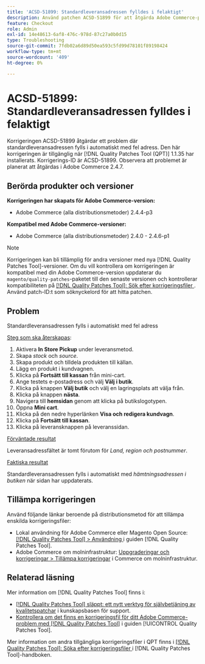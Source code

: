 ```yaml
---
title: 'ACSD-51899: Standardleveransadressen fylldes i felaktigt'
description: Använd patchen ACSD-51899 för att åtgärda Adobe Commerce-problemet där standardleveransadressen fylls i automatiskt med fel adress.
feature: Checkout
role: Admin
exl-id: 14e48613-6af8-476c-978d-87c27a0b0d15
type: Troubleshooting
source-git-commit: 7fdb02a6d89d50ea593c5fd99d78101f89198424
workflow-type: tm+mt
source-wordcount: '409'
ht-degree: 0%

---
```


# ACSD-51899: Standardleveransadressen fylldes i felaktigt

Korrigeringen ACSD-51899 åtgärdar ett problem där standardleveransadressen fylls i automatiskt med fel adress. Den här korrigeringen är tillgänglig när [!DNL Quality Patches Tool (QPT)] 1.1.35 har installerats. Korrigerings-ID är ACSD-51899. Observera att problemet är planerat att åtgärdas i Adobe Commerce 2.4.7.

## Berörda produkter och versioner

**Korrigeringen har skapats för Adobe Commerce-version:**

* Adobe Commerce (alla distributionsmetoder) 2.4.4-p3

**Kompatibel med Adobe Commerce-versioner:**

* Adobe Commerce (alla distributionsmetoder) 2.4.0 - 2.4.6-p1

>[!NOTE]
>
>Korrigeringen kan bli tillämplig för andra versioner med nya [!DNL Quality Patches Tool]-versioner. Om du vill kontrollera om korrigeringen är kompatibel med din Adobe Commerce-version uppdaterar du `magento/quality-patches`-paketet till den senaste versionen och kontrollerar kompatibiliteten på [[!DNL Quality Patches Tool]: Sök efter korrigeringsfiler ](https://experienceleague.adobe.com/tools/commerce-quality-patches/index.html?lang=sv-SE). Använd patch-ID:t som söknyckelord för att hitta patchen.

## Problem

Standardleveransadressen fylls i automatiskt med fel adress

<u>Steg som ska återskapas</u>:

1. Aktivera **In Store Pickup** under leveransmetod.
1. Skapa *stock* och *source*.
1. Skapa produkt och tilldela produkten till källan.
1. Lägg en produkt i kundvagnen.
1. Klicka på **Fortsätt till kassan** från mini-cart.
1. Ange testets e-postadress och välj **Välj i butik**.
1. Klicka på knappen **Välj butik** och välj en lagringsplats att välja från.
1. Klicka på knappen **nästa**.
1. Navigera till **hemsidan** genom att klicka på butikslogotypen.
1. Öppna **Mini cart**.
1. Klicka på den nedre hyperlänken **Visa och redigera kundvagn**.
1. Klicka på **Fortsätt till kassan**.
1. Klicka på leveransknappen på leveranssidan.

<u>Förväntade resultat</u>

Leveransadressfältet är tomt förutom för *Land, region och postnummer*.

<u>Faktiska resultat</u>

Standardleveransadressen fylls i automatiskt med *hämtningsadressen i butiken* när sidan har uppdaterats.

## Tillämpa korrigeringen

Använd följande länkar beroende på distributionsmetod för att tillämpa enskilda korrigeringsfiler:

* Lokal användning för Adobe Commerce eller Magento Open Source: [[!DNL Quality Patches Tool] > Användning ](/help/tools/quality-patches-tool/usage.md) i guiden [!DNL Quality Patches Tool].
* Adobe Commerce om molninfrastruktur: [Uppgraderingar och korrigeringar > Tillämpa korrigeringar](https://experienceleague.adobe.com/docs/commerce-cloud-service/user-guide/develop/upgrade/apply-patches.html?lang=sv-SE) i Commerce om molninfrastruktur.

## Relaterad läsning

Mer information om [!DNL Quality Patches Tool] finns i:

* [[!DNL Quality Patches Tool] släppt: ett nytt verktyg för självbetjäning av kvalitetspatchar](https://experienceleague.adobe.com/sv/docs/commerce-operations/tools/quality-patches-tool/quality-patches-tool-to-self-serve-quality-patches) i kunskapsbasen för support.
* [Kontrollera om det finns en korrigeringsfil för ditt Adobe Commerce-problem med  [!DNL Quality Patches Tool]](/help/tools/quality-patches-tool/patches-available-in-qpt/check-patch-for-magento-issue-with-magento-quality-patches.md) i guiden [!UICONTROL Quality Patches Tool].


Mer information om andra tillgängliga korrigeringsfiler i QPT finns i [[!DNL Quality Patches Tool]: Söka efter korrigeringsfiler ](https://experienceleague.adobe.com/tools/commerce-quality-patches/index.html?lang=sv-SE) i [!DNL Quality Patches Tool]-handboken.
